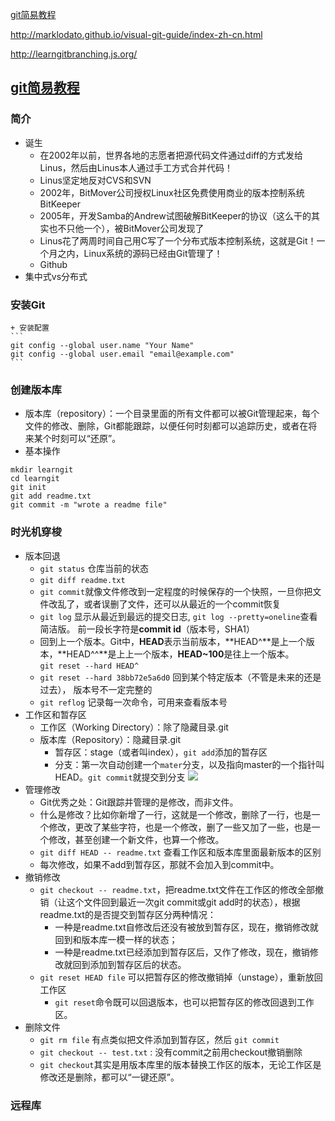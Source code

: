 [git简易教程](http://www.liaoxuefeng.com/wiki/0013739516305929606dd18361248578c67b8067c8c017b000)

http://marklodato.github.io/visual-git-guide/index-zh-cn.html

http://learngitbranching.js.org/


## [git简易教程](http://www.liaoxuefeng.com/wiki/0013739516305929606dd18361248578c67b8067c8c017b000)
### 简介
- 诞生
    + 在2002年以前，世界各地的志愿者把源代码文件通过diff的方式发给Linus，然后由Linus本人通过手工方式合并代码！
    + Linus坚定地反对CVS和SVN
    + 2002年，BitMover公司授权Linux社区免费使用商业的版本控制系统BitKeeper
    + 2005年，开发Samba的Andrew试图破解BitKeeper的协议（这么干的其实也不只他一个），被BitMover公司发现了
    + Linus花了两周时间自己用C写了一个分布式版本控制系统，这就是Git！一个月之内，Linux系统的源码已经由Git管理了！
    + Github
- 集中式vs分布式

### 安装Git
    + 安装配置
    ```
    git config --global user.name "Your Name"
    git config --global user.email "email@example.com"
    ```

### 创建版本库
- 版本库（repository）：一个目录里面的所有文件都可以被Git管理起来，每个文件的修改、删除，Git都能跟踪，以便任何时刻都可以追踪历史，或者在将来某个时刻可以“还原”。
- 基本操作
```
mkdir learngit
cd learngit
git init
git add readme.txt
git commit -m "wrote a readme file"
```

### 时光机穿梭
- 版本回退
    + `git status` 仓库当前的状态
    + `git diff readme.txt ` 
    + `git commit`就像文件修改到一定程度的时候保存的一个快照，一旦你把文件改乱了，或者误删了文件，还可以从最近的一个commit恢复
    + `git log`  显示从最近到最远的提交日志, `git log --pretty=oneline`查看简洁版。 前一段长字符是**commit id**（版本号，SHA1）
    + 回到上一个版本。Git中，**HEAD**表示当前版本，**HEAD^**是上一个版本，**HEAD^^**是上上一个版本，**HEAD~100**是往上一个版本。  
    `git reset --hard HEAD^`
    + `git reset --hard 38bb72e5a6d0`  回到某个特定版本（不管是未来的还是过去）， 版本号不一定完整的
    + `git reflog` 记录每一次命令，可用来查看版本号
- 工作区和暂存区
    + 工作区（Working Directory）：除了隐藏目录.git
    + 版本库（Repository）：隐藏目录.git
        * 暂存区：stage（或者叫index），`git add`添加的暂存区
        * 分支：第一次自动创建一个`mater`分支，以及指向master的一个指针叫HEAD。`git commit`就提交到分支
        ![](http://www.liaoxuefeng.com/files/attachments/001384907702917346729e9afbf4127b6dfbae9207af016000/0)
- 管理修改
    + Git优秀之处：Git跟踪并管理的是修改，而非文件。
    + 什么是修改？比如你新增了一行，这就是一个修改，删除了一行，也是一个修改，更改了某些字符，也是一个修改，删了一些又加了一些，也是一个修改，甚至创建一个新文件，也算一个修改。
    + `git diff HEAD -- readme.txt` 查看工作区和版本库里面最新版本的区别
    + 每次修改，如果不add到暂存区，那就不会加入到commit中。
- 撤销修改
    + `git checkout -- readme.txt`，把readme.txt文件在工作区的修改全部撤销（让这个文件回到最近一次git commit或git add时的状态），根据readme.txt的是否提交到暂存区分两种情况：
        * 一种是readme.txt自修改后还没有被放到暂存区，现在，撤销修改就回到和版本库一模一样的状态；
        * 一种是readme.txt已经添加到暂存区后，又作了修改，现在，撤销修改就回到添加到暂存区后的状态。
    + `git reset HEAD file` 可以把暂存区的修改撤销掉（unstage），重新放回工作区
        * `git reset`命令既可以回退版本，也可以把暂存区的修改回退到工作区。
- 删除文件
    + `git rm file`   有点类似把文件添加到暂存区，然后 `git commit` 
    + `git checkout -- test.txt` : 没有commit之前用checkout撤销删除
    + `git checkout`其实是用版本库里的版本替换工作区的版本，无论工作区是修改还是删除，都可以“一键还原”。

### 远程库



